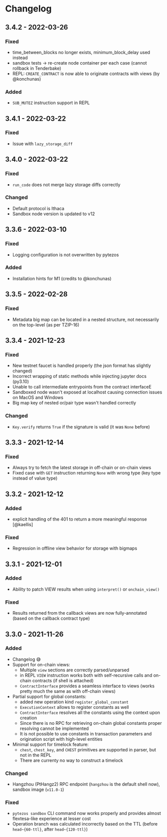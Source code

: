 # Changelog

## 3.4.2 - 2022-03-26

### Fixed

* time_between_blocks no longer exists, minimum_block_delay used instead
* sandbox tests -> re-create node container per each case (cannot rollback in Tenderbake)
* REPL: `CREATE_CONTRACT` is now able to originate contracts with views (by @konchunas)

### Added

* `SUB_MUTEZ` instruction support in REPL

## 3.4.1 - 2022-03-22

### Fixed

* Issue with `lazy_storage_diff`

## 3.4.0 - 2022-03-22

### Fixed

* `run_code` does not merge lazy storage diffs correctly

### Changed

* Default protocol is Ithaca
* Sandbox node version is updated to v12

## 3.3.6 - 2022-03-10

### Fixed

* Logging configuration is not overwritten by pytezos

### Added

* Installation hints for M1 (credits to @konchunas)

## 3.3.5 - 2022-02-28

### Fixed

* Metadata big map can be located in a nested structure, not necessarily on the top-level (as per TZIP-16)

## 3.3.4 - 2021-12-23

### Fixed

* New testnet faucet is handled properly (the json format has slightly changed)
* Incorrect wrapping of static methods while injecting jupyter docs (py3.10)
* Unable to call intermediate entrypoints from the contract interfaceE
* Sandboxed node wasn't exposed at localhost causing connection issues on MacOS and Windows
* Big map key of nested or/pair type wasn't handled correctly

### Changed

* `Key.verify` returns `True` if the signature is valid (it was `None` before)

## 3.3.3 - 2021-12-14

### Fixed

* Always try to fetch the latest storage in off-chain or on-chain views
* Fixed case with `GET` instruction returning `None` with wrong type (key type instead of value type)

## 3.3.2 - 2021-12-12

### Added

* explicit handling of the 401 to return a more meaningful response [@kaellis]

### Fixed

* Regression in offline view behavior for storage with bigmaps

## 3.3.1 - 2021-12-01

### Added

* Ability to patch VIEW results when using `interpret()` or `onchain_view()`

### Fixed

* Results returned from the callback views are now fully-annotated (based on the callback contract type)

## 3.3.0 - 2021-11-26

### Added

* Changelog 😅
* Support for on-chain views:
  - Multiple `view` sections are correctly parsed/unparsed
  - in REPL `VIEW` instruction works both with self-recursive calls and on-chain contracts (if shell is attached)
  - `ContractInterface` provides a seamless interface to views (works pretty much the same as with off-chain views)
* Partial support for global constants:
  - added new operation kind `register_global_constant`
  - `ExecutionContext` allows to register constants as well
  - `ContractInterface` resolves all the constants using the context upon creation
  - Since there is no RPC for retrieving on-chain global constants proper resolving cannot be implemented
  - It is not possible to use constants in transaction parameters and origination script with high-level entities
* Minimal support for timelock feature:
  - `chest`, `chest_key`, and `CHEST` primitives are supported in parser, but not in the REPL
  - There are currenty no way to construct a timelock

### Changed

* Hangzhou (PtHangz2) RPC endpoint (`hangzhou` is the default shell now), sandbox image (`v11.0-1`)

### Fixed

* `pytezos sandbox` CLI command now works properly and provides almost flextesa-like experience at lesser cost
* Operation branch was calculated incorrectly based on the TTL (before `head~{60-ttl}`, after `head~{120-ttl}`)
